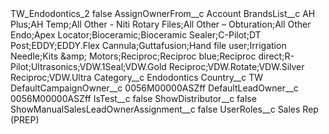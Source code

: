 <?xml version="1.0" encoding="UTF-8"?>
<CustomMetadata xmlns="http://soap.sforce.com/2006/04/metadata" xmlns:xsi="http://www.w3.org/2001/XMLSchema-instance" xmlns:xsd="http://www.w3.org/2001/XMLSchema">
    <label>TW_Endodontics_2</label>
    <protected>false</protected>
    <values>
        <field>AssignOwnerFrom__c</field>
        <value xsi:type="xsd:string">Account</value>
    </values>
    <values>
        <field>BrandsList__c</field>
        <value xsi:type="xsd:string">AH Plus;AH Temp;All Other - Niti Rotary Files;All Other – Obturation;All Other Endo;Apex Locator;Bioceramic;Bioceramic Sealer;C-Pilot;DT Post;EDDY;EDDY.Flex Cannula;Guttafusion;Hand file user;Irrigation Needle;Kits &amp;amp; Motors;Reciproc;Reciproc blue;Reciproc direct;R-Pilot;Ultrasonics;VDW.1Seal;VDW.Gold Reciproc;VDW.Rotate;VDW.Silver Reciproc;VDW.Ultra</value>
    </values>
    <values>
        <field>Category__c</field>
        <value xsi:type="xsd:string">Endodontics</value>
    </values>
    <values>
        <field>Country__c</field>
        <value xsi:type="xsd:string">TW</value>
    </values>
    <values>
        <field>DefaultCampaignOwner__c</field>
        <value xsi:type="xsd:string">0056M00000ASZff</value>
    </values>
    <values>
        <field>DefaultLeadOwner__c</field>
        <value xsi:type="xsd:string">0056M00000ASZff</value>
    </values>
    <values>
        <field>IsTest__c</field>
        <value xsi:type="xsd:boolean">false</value>
    </values>
    <values>
        <field>ShowDistributor__c</field>
        <value xsi:type="xsd:boolean">false</value>
    </values>
    <values>
        <field>ShowManualSalesLeadOwnerAssignment__c</field>
        <value xsi:type="xsd:boolean">false</value>
    </values>
    <values>
        <field>UserRoles__c</field>
        <value xsi:type="xsd:string">Sales Rep (PREP)</value>
    </values>
</CustomMetadata>
